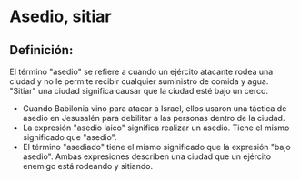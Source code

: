 # Asedio, sitiar

## Definición: 

El término "asedio" se refiere a cuando un ejército atacante rodea una ciudad y no le permite recibir cualquier suministro de comida y agua. "Sitiar" una ciudad significa causar que la ciudad esté bajo un cerco.

* Cuando Babilonia vino para atacar a Israel, ellos usaron una táctica de asedio en Jesusalén para debilitar a las personas dentro de la ciudad.
* La expresión "asedio laico" significa realizar un asedio. Tiene el mismo significado que "asedio".
* El término "asediado" tiene el mismo significado que la expresión "bajo asedio". Ambas expresiones describen una ciudad que un ejército enemigo está rodeando y sitiando.

